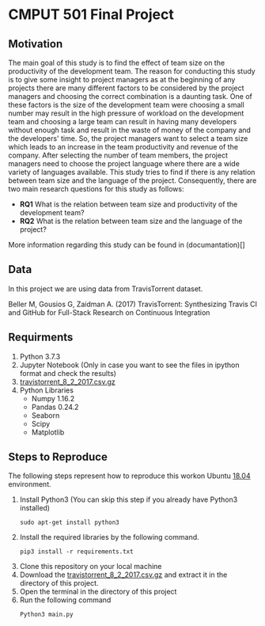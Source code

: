 # CMPUT 501 Final Project
## Motivation
The main goal of this study is to find the effect of team size on the productivity of the development team. The reason for conducting this study is to give some insight to project managers as at the beginning of any projects there are many different factors to be considered by the project managers and choosing the correct combination is a daunting task. One of these factors is the size of the development team were choosing a small number may result in the high pressure of workload on the development team and choosing a large team can result in having many developers without enough task and result in the waste of money of the company and the developers' time. So, the project managers want to select a team size which leads to an increase in the team productivity and revenue of the company. After selecting the number of team members, the project managers need to choose the project language where there are a wide variety of languages available. This study tries to find if there is any relation between team size and the language of the project. Consequently, there are two main research questions for this study as follows:<br/>

 * **RQ1** What is the relation between team size and productivity of the development team?<br/>
 * **RQ2** What is the relation between team size and the language of the project?
 
 More information regarding this study can be found in (documantation)[]

## Data
In this project we are using data from TravisTorrent dataset.

Beller M, Gousios G, Zaidman A. (2017) TravisTorrent: Synthesizing Travis CI and GitHub for Full-Stack Research on Continuous Integration

## Requirments
1. Python 3.7.3
2. Jupyter Notebook (Only in case you want to see the files in ipython format and check the results)
3. [travistorrent_8_2_2017.csv.gz](https://travistorrent.testroots.org/page_access/)
4. Python Libraries
    * Numpy 1.16.2
    * Pandas 0.24.2
    * Seaborn 
    * Scipy
    * Matplotlib

## Steps to Reproduce
The following steps represent how to reproduce this workon Ubuntu [18.04](http://releases.ubuntu.com/18.04/) environment.
1. Install Python3 (You can skip this step if you already have Python3 installed)
    ```
    sudo apt-get install python3
    ```
2. Install the required libraries by the following command.
    ```
    pip3 install -r requirements.txt
    ```
3. Clone this repository on your local machine
4. Download the [travistorrent_8_2_2017.csv.gz](https://travistorrent.testroots.org/page_access/) and extract it in the directory of this project.
5. Open the terminal in the directory of this project
6. Run the following command
    ```
    Python3 main.py
    ```
